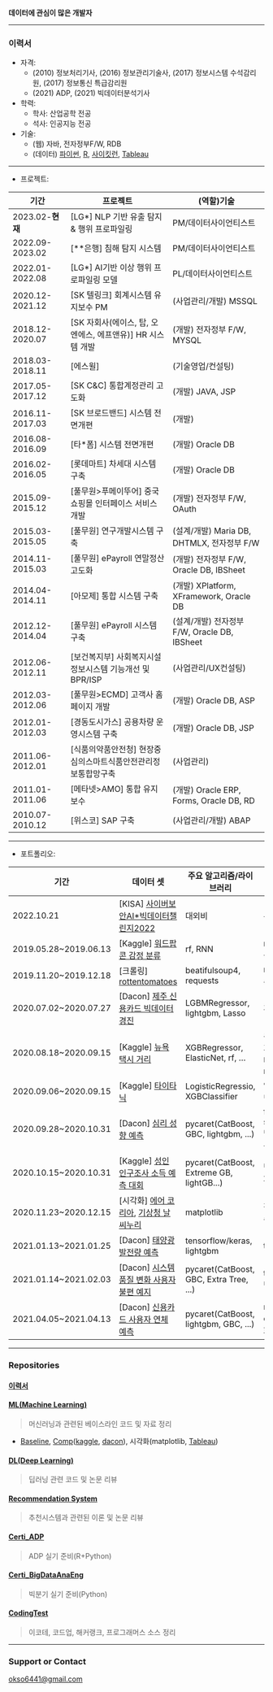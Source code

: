 **데이터에 관심이 많은 개발자**  

---
### 이력서  
* 자격: 
  * (2010) 정보처리기사, (2016) 정보관리기술사, (2017) 정보시스템 수석감리원, (2017) 정보통신 특급감리원
  * (2021) ADP, (2021) 빅데이터분석기사      
* 학력: 
  * 학사: 산업공학 전공 
  * 석사: 인공지능 전공    
* 기술: 
  * (웹) 자바, 전자정부F/W, RDB   
  * (데이터) [파이썬](https://github.com/okso6441-ksh/CodingTest), [R](https://github.com/okso6441-ksh/Certi_ADP), [사이킷런](https://github.com/okso6441-ksh/ML), [Tableau](https://github.com/okso6441-ksh/ML/tree/master/Visualization/Tableau)      
---  
* 프로젝트: 

|기간|프로젝트|(역할)기술|
|---|---|---|
|2023.02-**현재**|[LG*] NLP 기반 유출 탐지 & 행위 프로파일링 | PM/데이터사이언티스트
|2022.09-2023.02|[**은행] 침해 탐지 시스템 | PM/데이터사이언티스트
|2022.01-2022.08|[LG*] AI기반 이상 행위 프로파일링 모델 | PL/데이터사이언티스트
|2020.12-2021.12|[SK 텔링크] 회계시스템 유지보수 PM|(사업관리/개발) MSSQL|
|2018.12-2020.07|[SK 자회사(에이스, 탑, 오엔에스, 에프앤유)] HR 시스템 개발|(개발) 전자정부 F/W, MYSQL|
|2018.03-2018.11|[에스윌]|(기술영업/컨설팅)|
|2017.05-2017.12|[SK C&C] 통합계정관리 고도화|(개발) JAVA, JSP|
|2016.11-2017.03|[SK 브로드밴드] 시스템 전면개편|(개발)|
|2016.08-2016.09|[타*폼] 시스템 전면개편|(개발) Oracle DB|
|2016.02-2016.05|[롯데마트] 차세대 시스템 구축|(개발) Oracle DB|
|2015.09-2015.12|[풀무원>푸메이뚜어] 중국 쇼핑몰 인터페이스 서비스 개발|(개발) 전자정부 F/W, OAuth|
|2015.03-2015.05|[풀무원] 연구개발시스템 구축|(설계/개발) Maria DB, DHTMLX, 전자정부 F/W|
|2014.11-2015.03|[풀무원] ePayroll 연말정산 고도화|(개발) 전자정부 F/W, Oracle DB, IBSheet|
|2014.04-2014.11|[아모제] 통합 시스템 구축|(개발) XPlatform, XFramework, Oracle DB|
|2012.12-2014.04|[풀무원] ePayroll 시스템 구축|(설계/개발) 전자정부 F/W, Oracle DB, IBSheet|
|2012.06-2012.11|[보건복지부] 사회복지시설정보시스템 기능개선 및 BPR/ISP|(사업관리/UX컨설팅)|
|2012.03-2012.06|[풀무원>ECMD] 고객사 홈페이지 개발|(개발) Oracle DB, ASP|
|2012.01-2012.03|[경동도시가스] 공용차량 운영시스템 구축|(개발) Oracle DB, JSP|
|2011.06-2012.01|[식품의약품안전청] 현장중심의스마트식품안전관리정보통합망구축|(사업관리)|
|2011.01-2011.06|[메타넷>AMO] 통합 유지보수|(개발) Oracle ERP, Forms, Oracle DB, RD|
|2010.07-2010.12|[위스코] SAP 구축 |(사업관리/개발) ABAP|

---  
* 포트폴리오: 

|기간|데이터 셋|주요 알고리즘/라이브러리|주요 처리/작업|Git 주소|
|---|---|---|---|---|
|2022.10.21|[KISA] [사이버보안AI*빅데이터챌린지2022](https://aibigdatasec.kr/)|대외비|본선진출|대외비 
|2019.05.28~2019.06.13|[Kaggle] [워드팝콘 감정 분류](https://www.kaggle.com/c/word2vec-nlp-tutorial)|rf, RNN|nltk, 워드클라우드|[Click](https://github.com/okso6441-ksh/ML/blob/master/pdf/03.IMDB_%EC%98%81%ED%99%94_%EA%B0%90%EC%A0%95%EB%B6%84%EC%84%9D.pdf)|
|2019.11.20~2019.12.18|[크롤링] [rottentomatoes](https://www.rottentomatoes.com/)|beatifulsoup4, requests|raw data 추출|[Click](https://github.com/okso6441-ksh/ML/blob/master/pdf/01.%EC%98%81%ED%99%94%ED%8F%89%EC%A0%90_%ED%81%AC%EB%A1%A4%EB%A7%81_%EC%8B%9C%EA%B0%81%ED%99%94.pdf)|
|2020.07.02~2020.07.27|[Dacon] [제주 신용카드 빅데이터 경진](https://dacon.io/competitions/official/235615/overview/description)|LGBMRegressor, lightgbm, Lasso|휴리스틱|[Click](https://github.com/okso6441-ksh/ML/tree/master/competition/dacon/%EC%A0%9C%EC%A3%BC%EC%8B%A0%EC%9A%A9%EC%B9%B4%EB%93%9C%EB%B9%85%EB%8D%B0%EC%9D%B4%ED%84%B0%EA%B2%BD%EC%A7%84)|
|2020.08.18~2020.09.15|[Kaggle] [뉴욕 택시 거리](https://www.kaggle.com/c/nyc-taxi-trip-duration)|XGBRegressor, ElasticNet, rf, …|위/경도> 거리, 외부 데이터 merge|[Click](https://github.com/okso6441-ksh/ML/tree/master/competition/kaggle/NewYorkCityTaxiTripDuration)|
|2020.09.06~2020.09.15|[Kaggle] [타이타닉](https://www.kaggle.com/c/titanic)|LogisticRegressio, XGBClassifier|앙상블/보팅|[Click](https://github.com/okso6441-ksh/ML/tree/master/competition/kaggle/titanic)|
|2020.09.28~2020.10.31|[Dacon] [심리 성향 예측](https://dacon.io/competitions/official/235647/overview/description)|pycaret(CatBoost, GBC, lightgbm, ...)|feature selection, 범주형 그룹핑|[Click](https://github.com/okso6441-ksh/ML/tree/master/competition/dacon/%EC%8B%AC%EB%A6%AC%EC%84%B1%ED%96%A5%EC%98%88%EC%B8%A1)|
|2020.10.15~2020.10.31|[Kaggle] [성인 인구조사 소득 예측 대회](https://www.kaggle.com/c/kakr-4th-competition)|pycaret(CatBoost, Extreme GB, lightGB...)|변수조합> 파생변수|[Click](https://github.com/okso6441-ksh/ML/tree/master/competition/kaggle/%EC%84%B1%EC%9D%B8%20%EC%9D%B8%EA%B5%AC%EC%A1%B0%EC%82%AC%20%EC%86%8C%EB%93%9D%20%EC%98%88%EC%B8%A1)|
|2020.11.23~2020.12.15|[시각화] [에어 코리아](https://airkorea.or.kr/web), [기상청 날씨누리](https://www.weather.go.kr/w/index.do)|matplotlib|판단 기준 수립|[Click](https://github.com/okso6441-ksh/ML/blob/master/pdf/02.%EB%82%A0%EC%94%A8%EC%A0%95%EB%B3%B4_%EC%88%98%EC%A7%91_%EC%8B%9C%EA%B0%81%ED%99%94.pdf)|
|2021.01.13~2021.01.25|[Dacon] [태양광 발전량 예측](https://dacon.io/competitions/official/235680/overview/description)|tensorflow/keras, lightgbm|time shift|[Click](https://github.com/okso6441-ksh/ML/tree/master/competition/dacon/%ED%83%9C%EC%96%91%EA%B4%80%EB%B0%9C%EC%A0%84%EB%9F%89%EC%98%88%EC%B8%A1)|
|2021.01.14~2021.02.03|[Dacon] [시스템 품질 변화 사용자 불편 예지](https://dacon.io/competitions/official/235687/overview/description)|pycaret(CatBoost, GBC, Extra Tree, ...)|time data 변환|[Click](https://github.com/okso6441-ksh/ML/tree/master/competition/dacon/%EC%8B%9C%EC%8A%A4%ED%85%9C%ED%92%88%EC%A7%88%EB%B3%80%ED%99%94%EC%82%AC%EC%9A%A9%EC%9E%90%EB%B6%88%ED%8E%B8%EC%98%88%EC%A7%80)|
|2021.04.05~2021.04.13|[Dacon] [신용카드 사용자 연체 예측](https://dacon.io/competitions/official/235713/overview/description)|pycaret(CatBoost, lightgbm, GBC, ...)|mean enc, 군집화|[Click](https://github.com/okso6441-ksh/ML/tree/master/competition/dacon/%EC%8B%A0%EC%9A%A9%EC%B9%B4%EB%93%9C%EC%82%AC%EC%9A%A9%EC%9E%90%EC%97%B0%EC%B2%B4%EC%98%88%EC%B8%A1)|
---

### Repositories

#### [이력서](https://github.com/okso6441-ksh/okso6441-ksh.github.io)  

#### [ML(Machine Learning)](https://github.com/okso6441-ksh/ML) 
> 머신러닝과 관련된 베이스라인 코드 및 자료 정리  
* [Baseline](https://github.com/okso6441-ksh/ML/tree/master/Baseline), [Comp](https://github.com/okso6441-ksh/ML/tree/master/competition)([kaggle](https://github.com/okso6441-ksh/ML/tree/master/competition/kaggle), [dacon](https://github.com/okso6441-ksh/ML/tree/master/competition/dacon)), 시각화(matplotlib, [Tableau](https://github.com/okso6441-ksh/ML/tree/master/Visualization/Tableau))

#### [DL(Deep Learning)](https://github.com/okso6441-ksh/DL) 
> 딥러닝 관련 코드 및 논문 리뷰 

#### [Recommendation System](https://github.com/okso6441-ksh/RecommendationSystem) 
> 추천시스템과 관련된 이론 및 논문 리뷰  

#### [Certi_ADP](https://github.com/okso6441-ksh/Certi_ADP) 
> ADP 실기 준비(R+Python)  

#### [Certi_BigDataAnaEng](https://github.com/okso6441-ksh/Certi_BigDataAnaEng) 
> 빅분기 실기 준비(Python)  

#### [CodingTest](https://github.com/okso6441-ksh/CodingTest) 
> 이코테, 코드업, 해커랭크, 프로그래머스 소스 정리  

---
### Support or Contact
okso6441@gmail.com  
